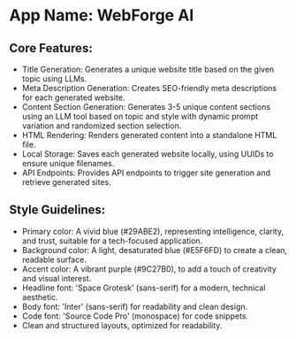 # **App Name**: WebForge AI

## Core Features:

- Title Generation: Generates a unique website title based on the given topic using LLMs.
- Meta Description Generation: Creates SEO-friendly meta descriptions for each generated website.
- Content Section Generation: Generates 3-5 unique content sections using an LLM tool based on topic and style with dynamic prompt variation and randomized section selection.
- HTML Rendering: Renders generated content into a standalone HTML file.
- Local Storage: Saves each generated website locally, using UUIDs to ensure unique filenames.
- API Endpoints: Provides API endpoints to trigger site generation and retrieve generated sites.

## Style Guidelines:

- Primary color: A vivid blue (#29ABE2), representing intelligence, clarity, and trust, suitable for a tech-focused application.
- Background color: A light, desaturated blue (#E5F6FD) to create a clean, readable surface.
- Accent color: A vibrant purple (#9C27B0), to add a touch of creativity and visual interest.
- Headline font: 'Space Grotesk' (sans-serif) for a modern, technical aesthetic.
- Body font: 'Inter' (sans-serif) for readability and clean design.
- Code font: 'Source Code Pro' (monospace) for code snippets.
- Clean and structured layouts, optimized for readability.